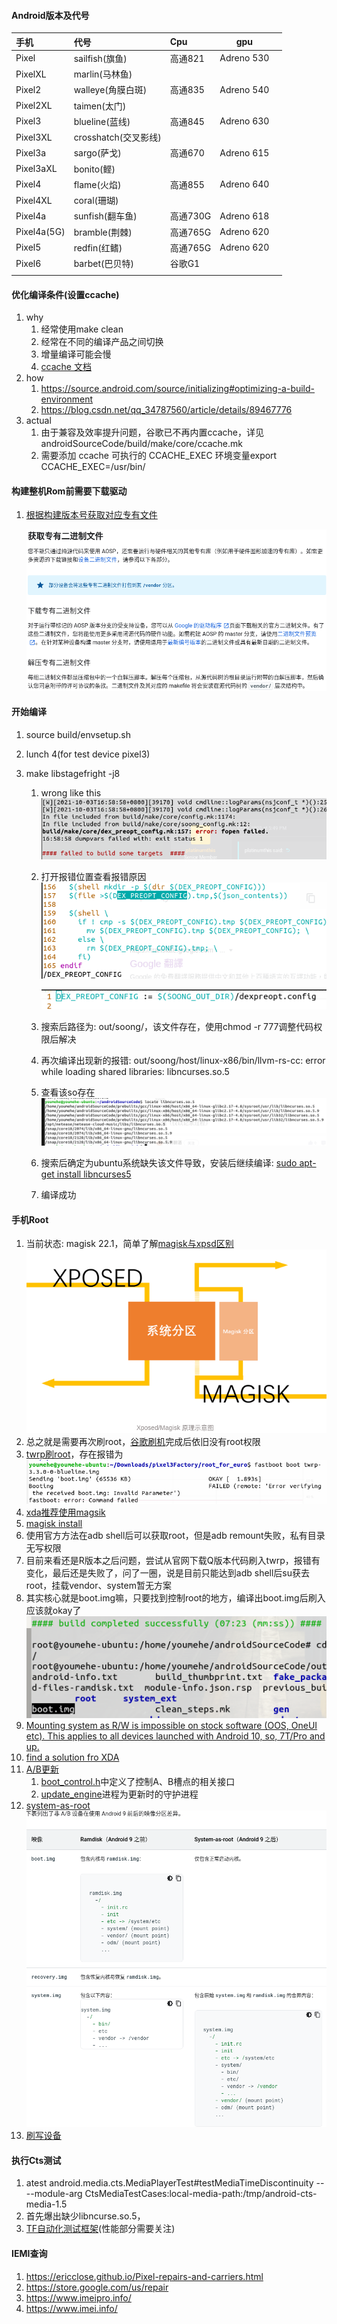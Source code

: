#### Android版本及代号

| 手机        | 代号                 | Cpu      | gpu        |      |
| :---------- | :------------------- | :------- | ---------- | ---- |
| Pixel       | sailfish(旗鱼)       | 高通821  | Adreno 530 |      |
| PixelXL     | marlin(马林鱼)       |          |            |      |
| Pixel2      | walleye(角膜白斑)    | 高通835  | Adreno 540 |      |
| Pixel2XL    | taimen(太门)         |          |            |      |
| Pixel3      | blueline(蓝线)       | 高通845  | Adreno 630 |      |
| Pixel3XL    | crosshatch(交叉影线) |          |            |      |
| Pixel3a     | sargo(萨戈)          | 高通670  | Adreno 615 |      |
| Pixel3aXL   | bonito(鲣)           |          |            |      |
| Pixel4      | flame(火焰)          | 高通855  | Adreno 640 |      |
| Pixel4XL    | coral(珊瑚)          |          |            |      |
| Pixel4a     | sunfish(翻车鱼)      | 高通730G | Adreno 618 |      |
| Pixel4a(5G) | bramble(荆棘)        | 高通765G | Adreno 620 |      |
| Pixel5      | redfin(红鳍)         | 高通765G | Adreno 620 |      |
| Pixel6      | barbet(巴贝特)       | 谷歌G1   |            |      |
|             |                      |          |            |      |



#### 优化编译条件(设置ccache)

1. why
   1. 经常使用make clean
   2. 经常在不同的编译产品之间切换
   3. 增量编译可能会慢
   4. [ccache 文档](https://ccache.dev/documentation.html)
2. how
   1. https://source.android.com/source/initializing#optimizing-a-build-environment
   2. https://blog.csdn.net/qq_34787560/article/details/89467776
3. actual
   1. 由于兼容及效率提升问题，谷歌已不再内置ccache，详见androidSourceCode/build/make/core/ccache.mk
   2. 需要添加 ccache 可执行的 CCACHE_EXEC 环境变量export CCACHE_EXEC=/usr/bin/

#### 构建整机Rom前需要下载驱动

1. [根据构建版本号获取对应专有文件](https://source.android.com/setup/build/downloading#obtaining-proprietary-binaries)

   ![image-20211127112734853](android.assets/image-20211127112734853.png)

#### 开始编译

1. source build/envsetup.sh

2. lunch 4(for test device pixel3)

3. make libstagefright -j8

   1. wrong  like this ![make_error](android.assets/make_error.png)

   2. 打开报错位置查看报错原因![](android.assets/dex_wrong.png)

      ![](android.assets/dex_path.png)

   3. 搜索后路径为: out/soong/，该文件存在，使用chmod -r 777调整代码权限后解决

   4. 再次编译出现新的报错:  out/soong/host/linux-x86/bin/llvm-rs-cc: error while loading shared libraries: libncurses.so.5

   5. 查看该so存在![load_libncurses.so.5_fail](android.assets/load_libncurses.so.5_fail.png)

   6. 搜索后确定为ubuntu系统缺失该文件导致，安装后继续编译:  [sudo apt-get install libncurses5](https://blog.csdn.net/druieam/article/details/106818875)

   7. 编译成功


#### 手机Root

1. 当前状态: magisk 22.1，简单了解[magisk与xpsd区别](https://sspai.com/post/53043/)![xpsd_magisk](android.assets/xpsd_magisk.png)
2. 总之就是需要再次刷root，[谷歌刷机](https://www.jianshu.com/p/1f4a2b18246a)完成后依旧没有root权限
3. [twrp刷root](https://twrp.me/google/googlepixel3.html)，存在报错为![](android.assets/fastboot_root_failed.png)
4. [xda推荐使用magsik](https://www.xda-developers.com/google-pixel-3-unlock-bootloader-root-magisk/)
5. [magisk install](https://topjohnwu.github.io/Magisk/install.html#patching-images)
6. 使用官方方法在adb shell后可以获取root，但是adb remount失败，私有目录无写权限
7. 目前来看还是R版本之后问题，尝试从官网下载Q版本代码刷入twrp，报错有变化，最后还是失败了，问了一圈，说是目前只能达到adb shell后su获去root，挂载vendor、system暂无方案
8. 其实核心就是boot.img嘛，只要找到控制root的地方，编译出boot.img后刷入应该就okay了![](android.assets/build_boot.png)
9. [Mounting system as R/W is impossible on stock software (OOS, OneUI etc).
   This applies to all devices launched with Android 10, so, 7T/Pro and up.](https://forum.xda-developers.com/t/there-is-a-magisk-module-to-mount-r-w.4187797/)
10. [find a solution fro XDA](https://forum.xda-developers.com/t/script-android-10-universal-mount-system-read-write-r-w.4247311/page-56)
11. [A/B更新](https://source.android.com/devices/tech/ota/ab#slots)
    1. [boot_control.h](https://android.googlesource.com/platform/hardware/libhardware/+/master/include/hardware/boot_control.h)中定义了控制A、B槽点的相关接口
    2. [update_engine](https://android.googlesource.com/platform/system/update_engine/)进程为更新时的守护进程
12. [system-as-root](https://source.android.google.cn/devices/bootloader/partitions/system-as-root?hl=zh-cn)![](android.assets/system-as-root.png)
13. [刷写设备](https://source.android.com/setup/build/running)



#### 执行Cts测试

1. atest android.media.cts.MediaPlayerTest#testMediaTimeDiscontinuity  -- --module-arg  CtsMediaTestCases:local-media-path:/tmp/android-cts-media-1.5
2. 首先爆出缺少libncurse.so.5，
3. [TF自动化测试框架](https://source.android.google.cn/devices/tech/test_infra/tradefed?hl=zh-cn)(性能部分需要关注)



#### IEMI查询

1. https://ericclose.github.io/Pixel-repairs-and-carriers.html
2. https://store.google.com/us/repair
3. https://www.imeipro.info/
4. https://www.imei.info/